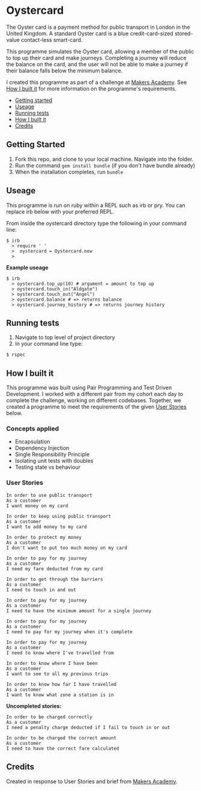# Oystercard #

The Oyster card is a payment method for public transport in London in the United Kingdom. A standard Oyster card is a blue credit-card-sized stored-value contact-less smart-card. 

This programme simulates the Oyster card, allowing a member of the public to top up their card and make journeys. Completing a journey will reduce the balance on the card, and the user will not be able to make a journey if their balance falls below the minimum balance. 

I created this programme as part of a challenge at [Makers Academy](https://github.com/makersacademy). See [How I built it](#How-i-built-it) for more information on the programme's requirements.

* [Getting started](#Getting-Started)
* [Useage](#useage)
* [Running tests](#Running-tests)
* [How I built it](#How-i-built-it)
* [Credits](#credits)


## Getting Started ##

1. Fork this repo, and clone to your local machine. Navigate into the folder.
2. Run the command `gem install bundle` (if you don't have bundle already)
3. When the installation completes, run `bundle`

## Useage ##

This programme is run on ruby within a REPL such as irb or pry. You can replace irb below with your preferred REPL.

From inside the oystercard directory type the following in your command line:

```shell
$ irb
  > require ' '
  >  oystercard = Oystercard.new
  >  
```

**Example useage**

```shell
$ irb
  > oystercard.top_up(10) # argument = amount to top up
  > oystercard.touch_in("Aldgate")
  > oystercard.touch_out("Angel")
  > oystercard.balance # => returns balance
  > oystercard.journey_history # => returns journey history
```

## Running tests ##

1. Navigate to top level of project directory
2. In your command line type:

```shell
$ rspec
```

## How I built it ##

This programme was built using Pair Programming and Test Driven Development. I worked with a different pair from my cohort each day to complete the challenge, working on different codebases. Together, we created a programme to meet the requirements of the given [User Stories](#User-stories) below. 

### Concepts applied ###

- Encapsulation
- Dependency Injection
- Single Responsibility Principle
- Isolating unit tests with doubles
- Testing state vs behaviour

### User Stories ###

```
In order to use public transport
As a customer
I want money on my card

In order to keep using public transport
As a customer
I want to add money to my card

In order to protect my money
As a customer
I don't want to put too much money on my card

In order to pay for my journey
As a customer
I need my fare deducted from my card

In order to get through the barriers
As a customer
I need to touch in and out

In order to pay for my journey
As a customer
I need to have the minimum amount for a single journey

In order to pay for my journey
As a customer
I need to pay for my journey when it's complete

In order to pay for my journey
As a customer
I need to know where I've travelled from

In order to know where I have been
As a customer
I want to see to all my previous trips

In order to know how far I have travelled
As a customer
I want to know what zone a station is in
```
**Uncompleted stories:**
```
In order to be charged correctly
As a customer
I need a penalty charge deducted if I fail to touch in or out

In order to be charged the correct amount
As a customer
I need to have the correct fare calculated
```

## Credits ##

Created in response to User Stories and brief from [Makers Academy](https://makers.tech/).
